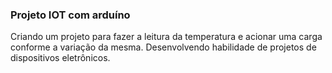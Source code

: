 ### Projeto IOT com arduíno
Criando um projeto para fazer a leitura da temperatura e acionar uma carga conforme a variação da mesma.
Desenvolvendo habilidade de projetos de dispositivos eletrônicos.
